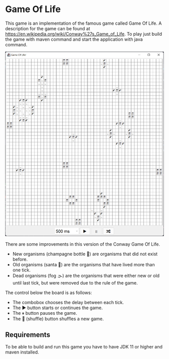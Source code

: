 # Game Of Life
This game is an implementation of the famous game called Game Of Life. 
A description for the game can be found at https://en.wikipedia.org/wiki/Conway%27s_Game_of_Life. 
To play just build the game with maven command and start the application with java command. 

![img_1.png](img_1.png)

There are some improvements in this version of the Conway Game Of Life.
* New organisms (champagne bottle 🍾) are organisms that did not exist before.
* Old organisms (santa 🎅) are the organisms that have lived more than one tick. 
* Dead organisms (fog 🌫) are the organisms that were either new or old until last tick, 
but were removed due to the rule of the game.

The control below the board is as follows:
* The combobox chooses the delay between each tick.
* The ▶ button starts or continues the game.
* The ⏸ button pauses the game.
* The 🔀 (shuffle) button shuffles a new game.

## Requirements
To be able to build and run this game you have to have JDK 11 or higher 
and maven installed.